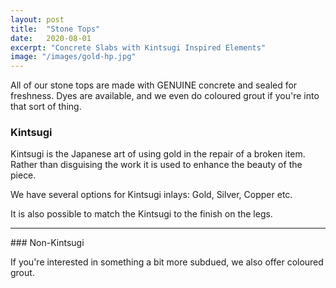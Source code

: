 ```yaml
---
layout: post
title:  "Stone Tops"
date:   2020-08-01
excerpt: "Concrete Slabs with Kintsugi Inspired Elements"
image: "/images/gold-hp.jpg"
---
```


All of our stone tops are made with GENUINE concrete and sealed for freshness. Dyes are available, and we even do coloured grout if you're into that sort of thing.

### Kintsugi
<p><a href="{{ "/images/gold-hp-endtables.jpg" | absolute_url }}" data-lightbox="Kintsugi" data-title="Medium Grey Circles with Gold Kintsugi and Natural Hairpin Legs"><z class="image left"><img src="{{ "/images/gold-hp-endtables-thumb.jpg" | absolute_url }}" alt="" /></z></a>Kintsugi is the Japanese art of using gold in the repair of a broken item. Rather than disguising the work it is used to enhance the beauty of the piece.</p>   
<p style="clear:both;"></p>
<p><a href="{{ "/images/moon-3hp.jpg" | absolute_url }}" data-lightbox="Kintsugi" data-title="Marbled Grey Circle with Silver Kintsugi and Black Hairpin Legs"><z class="image right"><img src="{{ "/images/moon-3hp-thumb.jpg" | absolute_url }}" alt="" /></z></a>We have several options for Kintsugi inlays: Gold, Silver, Copper etc.</p>
<p style="clear:both;"></p>
<p><a href="{{ "/images/copper-bean-3hp.jpg" | absolute_url }}" data-lightbox="Kintsugi" data-title="Dark Grey Bean with Copper Kintsugi and 3 Bar Hairpin Legs"><z class="image left"><img src="{{ "/images/copper-bean-3hp-thumb.jpg" | absolute_url }}" alt="" /></z></a>It is also possible to match the Kintsugi to the finish on the legs.</p>   
<p style="clear:both;"></p>
<hr>
### Non-Kintsugi
<p><a href="{{ "/images/white-dipped-hp.jpg" | absolute_url }}" data-lightbox="Grout" data-title="Black Concrete Circle with White Grout and 'Dipped' Hairpin Legs"><z class="image left"><img src="{{ "/images/white-dipped-hp-thumb.jpg" | absolute_url }}" alt="" /></z></a>If you're interested in something a bit more subdued, we also offer coloured grout.</p>   
<p style="clear:both;"></p>
<p><a href="{{ "/images/square.jpg" | absolute_url }}" data-lightbox="Grout" data-title="Medium Grey Slab with White Kintsugi and Hammered Black Squarepin Legs"><z class="image right"><img src="{{ "/images/squarepin-thumb.jpg" | absolute_url }}" alt="" /></z></a>
<p style="clear:both;"></p>
